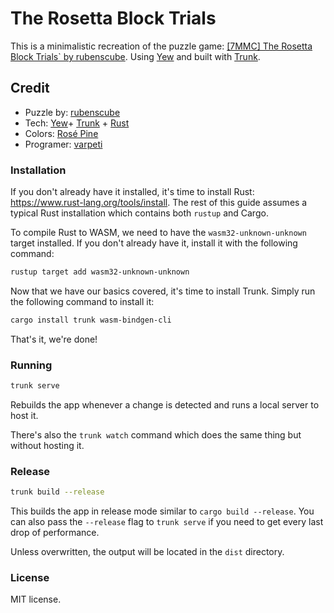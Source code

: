 # The Rosetta Block Trials 

This is a minimalistic recreation of the puzzle game: [[7MMC] The Rosetta Block Trials` by rubenscube](https://mmcelebration.com/level/4/31/#!/about). 
Using [Yew](https://yew.rs/) and built with [Trunk](https://github.com/thedodd/trunk).

## Credit

- Puzzle by: [rubenscube](https://mmcelebration.com/level/4/31/#!/about)
- Tech: [Yew](https://yew.rs/)+ [Trunk](https://github.com/thedodd/trunk) + [Rust](https://www.rust-lang.org/)
- Colors: [Rosé Pine](https://rosepinetheme.com)
- Programer: [varpeti](https://github.com/varpeti)

### Installation

If you don't already have it installed, it's time to install Rust: <https://www.rust-lang.org/tools/install>.
The rest of this guide assumes a typical Rust installation which contains both `rustup` and Cargo.

To compile Rust to WASM, we need to have the `wasm32-unknown-unknown` target installed.
If you don't already have it, install it with the following command:

```bash
rustup target add wasm32-unknown-unknown
```

Now that we have our basics covered, it's time to install Trunk.
Simply run the following command to install it:

```bash
cargo install trunk wasm-bindgen-cli
```

That's it, we're done!

### Running

```bash
trunk serve
```

Rebuilds the app whenever a change is detected and runs a local server to host it.

There's also the `trunk watch` command which does the same thing but without hosting it.

### Release

```bash
trunk build --release
```

This builds the app in release mode similar to `cargo build --release`.
You can also pass the `--release` flag to `trunk serve` if you need to get every last drop of performance.

Unless overwritten, the output will be located in the `dist` directory.

### License

MIT license.
